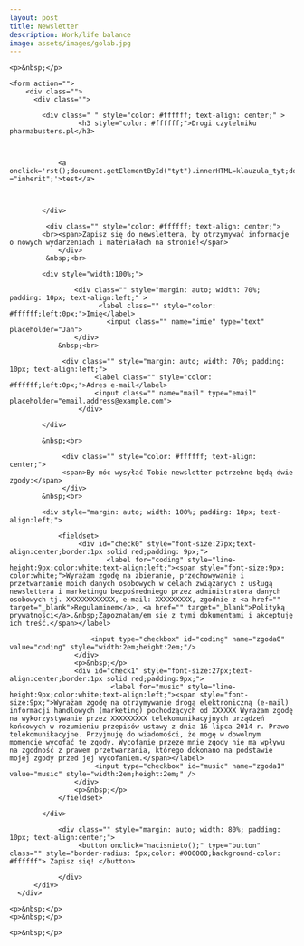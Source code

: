 ```yaml
---
layout: post
title: Newsletter
description: Work/life balance
image: assets/images/golab.jpg
---
```




<!-- wyłażące okienko start -->
<div id="poka" style="border:1px solid black;display:none;background-color:LightGray;position:fixed;width:95vw;height:80vh;left:2.5vw;top:10vh;z-index:900;color:black;">
	
	<div id="poka2" style="width:95vw;position:fixed;">
          	<div style="background-color:gray;width:100%;text-align:right;height:2rem;color:white;">
            		<div id="tyt" style="width:calc(100% - 2rem);position:absolute;text-align:center;">
			</div>
            		<img style="background-color:black;width:2rem;height:2rem;cursor:pointer;" src="https://autoserwis.leki.expert/static/iks2.jpg" onclick='document.getElementById("poka").style.display ="none";' />
           	 </div>


	</div>
	        <div id="fikimiki" style="margin-top:2.5rem;margin-left:1rem;margin-right:1rem;overflow:scroll;"></div>

</div>

<!-- wyłażące okienko stop -->
	    

<div class="image main">
	
	<p>&nbsp;</p>
	
	<form action="">
		<div class="">
  		  <div class="">
			  
			<div class=" " style="color: #ffffff; text-align: center;" >
     				 <h3 style="color: #ffffff;">Drogi czytelniku pharmabusters.pl</h3>
				
				
				
				<a onclick='rst();document.getElementById("tyt").innerHTML=klauzula_tyt;document.getElementById("fikimiki").innerHTML=klauzula;document.getElementById("poka").style.display ="inherit";'>test</a>
				
				
				
   			</div>
			  
			 <div class="" style="color: #ffffff; text-align: center;">
			<br><span>Zapisz się do newslettera, by otrzymywać informacje o nowych wydarzeniach i materiałach na stronie!</span>
      			</div>
			 &nbsp;<br>

			<div style="width:100%;">
	
     				<div class="" style="margin: auto; width: 70%; padding: 10px; text-align:left;" >
          				  <label class="" style="color: #ffffff;left:0px;">Imię</label>
        				    <input class="" name="imie" type="text" placeholder="Jan">
    				</div>
				&nbsp;<br>
	
   				 <div class="" style="margin: auto; width: 70%; padding: 10px; text-align:left;">
	    				 <label class="" style="color: #ffffff;left:0px;">Adres e-mail</label>
	    				 <input class="" name="mail" type="email" placeholder="email.address@example.com">
    				 </div>
	
			</div>
	    
			&nbsp;<br>
			  
	    		 <div class="" style="color: #ffffff; text-align: center;">
				 <span>By móc wysyłać Tobie newsletter potrzebne będą dwie zgody:</span>
     			 </div>
			&nbsp;<br>
	    
			<div style="margin: auto; width: 100%; padding: 10px; text-align:left;">
	
				<fieldset>
 					 <div id="check0" style="font-size:27px;text-align:center;border:1px solid red;padding: 9px;">
    						<label for="coding" style="line-height:9px;color:white;text-align:left;"><span style="font-size:9px;	color:white;">Wyrażam zgodę na zbieranie, przechowywanie i przetwarzanie moich danych osobowych w celach związanych z usługą newslettera i marketingu bezpośredniego przez administratora danych osobowych tj. XXXXXXXXXXXX, e-mail: XXXXXXXXX, zgodnie z <a href="" target="_blank">Regulaminem</a>, <a href="" target="_blank">Polityką prywatności</a>.&nbsp;Zapoznałam/em się z tymi dokumentami i akceptuję ich treść.</span></label>
						 
						<input type="checkbox" id="coding" name="zgoda0" value="coding" style="width:2em;height:2em;"/>
  					</div>
					<p>&nbsp;</p>
  					<div id="check1" style="font-size:27px;text-align:center;border:1px solid red;padding:9px;">
    						 <label for="music" style="line-height:9px;color:white;text-align:left;"><span style="font-size:9px;">Wyrażam zgodę na otrzymywanie drogą elektroniczną (e-mail) informacji handlowych (marketing) pochodzących od XXXXXX Wyrażam zgodę na wykorzystywanie przez XXXXXXXXX telekomunikacyjnych urządzeń końcowych w rozumieniu przepisów ustawy z dnia 16 lipca 2014 r. Prawo telekomunikacyjne. Przyjmuję do wiadomości, że mogę w dowolnym momencie wycofać te zgody. Wycofanie przeze mnie zgody nie ma wpływu na zgodność z prawem przetwarzania, którego dokonano na podstawie mojej zgody przed jej wycofaniem.</span></label>
						 <input type="checkbox" id="music" name="zgoda1" value="music" style="width:2em;height:2em;" />
  					</div>
					<p>&nbsp;</p>
				</fieldset>
	    
 			</div>

     			<div class="" style="margin: auto; width: 80%; padding: 10px; text-align:center;">
       				 <button onclick="nacisnieto();" type="button" class="" style="border-radius: 5px;color: #000000;background-color: #ffffff"> Zapisz się! </button>
				
     			</div>
   	      </div>
   	  </div>
   </form>
	
	<p>&nbsp;</p>
	<p>&nbsp;</p>
	
<div style="display:none;">	
	
	<form action="https://formspree.io/f/mnqrgpnq" method="POST" >
			<div class="field">
					<label for="email">Zapisz się na newsletter:</label>
			
				        <input type="email" name="email" placeholder="email">
				
					<textarea name="message" id="email" placeholder="twój e-mail" rows="1"></textarea>
                              
				
				</div>
				<ul class="actions">
					<li><button id="wysylaj" type="submit">wysylaj</button></li>
				</ul>
	</form>
	
</div>	
	
	
	
	<p>&nbsp;</p>
</div>
	
<script>
var checkbox0 = document.querySelector("input[name=zgoda0]");
var checkbox1 = document.querySelector("input[name=zgoda1]");
	
var pole0 = document.querySelector("input[name=imie]");
var pole1 = document.querySelector("input[name=mail]");

var send0 = document.querySelector("input[name=email]");
var send1 = document.querySelector("textarea[name=message]");

checkbox0.addEventListener('change', function() {
  if (this.checked) {
    document.getElementById("check0").style.border="1px solid lime";
  } else {
    document.getElementById("check0").style.border="1px solid red";
  }
});
	
checkbox1.addEventListener('change', function() {
  if (this.checked) {
    document.getElementById("check1").style.border="1px solid lime";
  } else {
    document.getElementById("check1").style.border="1px solid red";
  }
});

	
function nacisnieto() {
	
var oki = 1;
	
        if (checkbox0.checked == false || checkbox1.checked == false ) {
	alert("Nie wyrazono potrzebnych zgód.");
	oki = 0;
	}
	
	
        if (pole0.value == "" || pole1.value == "" ) {
	alert("Wypełnij wszystkie pola.");
	oki = 0;
	}
	
	if (oki == 1) {
	
	send0.value = "newsleter@newsletter.nl"
        send1.value = cip(pole0.value + " # " + pole1.value);
	document.getElementById("wysylaj").click();
	} 
	
}
	
	
	
function cip(str) {
  var input     = 'ABCDEFGHIJKLMNOPQRSTUVWXYZabcdefghijklmnopqrstuvwxyz1234567890@ĄąĆćĘęÓóŻżŹź';
  var output    = 'NOPQRSTUVWXYZABCDEFGHIJKLMnopqrstuvwxyzabcdefghijklm0987654321$źŹżŻóÓęĘćĆąĄ';
  var index     = x => input.indexOf(x);
  var translate = x => index(x) > -1 ? output[index(x)] : x;
  return str.split('').map(translate).join('');
}	
	

function rst(){

  setTimeout(function() {document.getElementById('poka').scrollTo(0, 0);}, 100);


};

var klauzula_tyt = "KLAUZULA INFORMACYJNA DOTYCZĄCA PRZETWARZANIA DANYCH OSOBOWYCH";
var klauzula = `<p>Wypełniając obowiązek, o którym mowa w art. 13 rozporządzenia Parlamentu Europejskiego i Rady (UE) 2016/679 z dnia 27 kwietnia 2016 r. w sprawie ochrony osób fizycznych w związku z przetwarzaniem danych osobowych i w sprawie swobodnego przepływu takich danych oraz uchylenia dyrektywy 95/46/WE (ogólne rozporządzenie o ochronie danych) (Dz.U.UE.L.2016.119.1 ze zm.) (dalej: RODO), informujemy, że:</p>

<p>1. Administratorem Pani/Pana danych osobowych (dalej: Administrator) jest Natalia Anna Miękus-Purwin.</p>
<p>2. Z Administratorem można się kontaktować pisemnie na adres ### ADRES NATALII ### lub poprzez pocztę elektroniczną na adres: miekusn@gmail.com</p>
<p>3. Pani/Pana dane osobowe są przetwarzane na podstawie art. 6 ust. 1 lit. a RODO - osoba, której dane dotyczą wyraziła zgodę na przetwarzanie swoich danych osobowych w jednym lub większej liczbie określonych celów.</p>
<p>4. Dane osobowe są przetwarzane przez Administratora w celu przekazywania subskrybowanego newslettera.</p>
<p>5.  Jednynym  odbiorcą dysponującym danymi osobowymi w formie niezaszyfrowanej jest administrator. Podmioty świadczące na rzecz Administratora w szczególności usługi telekomunikacyjne, informatyczne i księgowe oraz inne podmioty, które muszą zostać dopuszczone do przetwarzania Pani/Pana danych osobowych w powyższych celach przetwarzają je w formie zaszyfrowanej. Administrator nie udziela i nie udzieli żadnym osobom wglądu w otrzymane dane osobowe i nie zezwala ani nie zezwoli nikomu na wgląd w nie poza dwoma wyjątkami jakie stanowią:<br>
a) moment wysyłki listu zawierającego newsletter dla zamawiającego go, gdy dane tej osoby są niezbędne do zaadresowania listu elektronicznego poprzez serwer poczty gmail (Google). W tym przypadku potencjalny wgląd do danych, jedynie tą drogą, otrzymują osobą zarządzające tym serwerem, ponieważ wysłanie listu elektronicznego innym sposobem nie jest technicznie możliwe.<br> 
b) Żądanie osoby dostępu do danych (pkt 9 a)</p>
<p>6. Pani/Pana dane osobowe nie będą przekazywane do państwa trzeciego lub organizacji międzynarodowej.</p>
<p>7. Pani/Pana dane osobowe będą przetwarzane do czasu zgłoszenia rezygnacji przez Panią/Pana z otrzymywania newsletteru bądź też do zakończenia wydawania tego newsletteru.</p>
<p>8. W związku z przetwarzaniem Pani/Pana danych osobowych przysługuje Pani/Panu prawo do:<br>
a) żądania od Administratora dostępu do Pani/Pana danych osobowych;<br>
b) żądania od Administratora sprostowania Pani/Pana danych osobowych;<br>
c)żądania od Administratora usunięcia Pani/Pana danych osobowych;<br>
d) żądania od Administratora ograniczenia przetwarzania Pani/Pana danych osobowych;<br>
e) wniesienia sprzeciwu wobec przetwarzania Pani/Pana danych osobowych;<br>
f) przenoszenia Pani/Pana danych osobowych;<br>
g) wniesienia skargi do organu nadzorczego – Prezesa Urzędu Ochrony Danych Osobowych;</p>
<p>10. W przypadku pozyskania danych osobowych w sposób inny niż od osoby, której dane dotyczą, źródłem pochodzenia takich danych może być:<br>
a) formularz służący zamawianiu newslettera;<br>
b) formularz kontaktowy znajdujący się na samym dole strony;<br>
c) wiadomość otrzymana na kontaktową skrzynkę email;<br>
d) wiadomość sms otrzymana na kontaktowy numer telefonu;<br>
e) wiadomość otrzymana pocztą tradycyjną;</p>
<p>W każdym takim przypadku osoba, której dane dotyczą będzie zapytana o chęć zapisania na newsletter i dopiero po oświadczeniu woli znalezienia się na liście subskrybentów zostanie na nią wpisana. Takiej osobie niniejsza KLAUZULA INFORMACYJNA DOTYCZĄCA PRZETWARZANIA DANYCH OSOBOWYCH zostanie przedstawiona w całości przed umożliwieniem podjęcia decyzji o zapisaniu się na wspomnianą listę.</p>
<p>Podanie przez Panią/Pana danych osobowych jest dobrowolne, niemniej jest niezbędne i jest warunkiem do przekazywania newsletteru.</p>
<p>Pani/Pana dane osobowe nie będą wykorzystywane do zautomatyzowanego podejmowania decyzji, w tym do profilowania.</p>
`;

</script>














